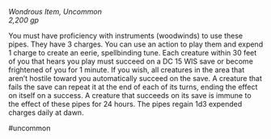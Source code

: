 *Wondrous Item, Uncommon*  
*2,200 gp*

You must have proficiency with instruments (woodwinds) to use these pipes. They have 3 charges. You can use an action to play them and expend 1 charge to create an eerie, spellbinding tune. Each creature within 30 feet of you that hears you play must succeed on a DC 15 WIS save or become frightened of you for 1 minute. If you wish, all creatures in the area that aren’t hostile toward you automatically succeed on the save. A creature that fails the save can repeat it at the end of each of its turns, ending the effect on itself on a success. A creature that succeeds on its save is immune to the effect of these pipes for 24 hours. The pipes regain 1d3 expended charges daily at dawn.

#uncommon
